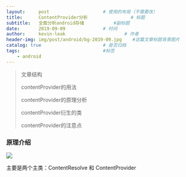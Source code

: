 ```yaml
---
layout:     post                    # 使用的布局（不需要改）
title:      ContentProvider分析                # 标题 
subtitle:   全面分析android存储           #副标题
date:       2019-09-09              # 时间
author:     kevin-leak                      # 作者
header-img: img/post/android/bg-2019-09.jpg    #这篇文章标题背景图片
catalog: true                       # 是否归档
tags:                               #标签
    - android
---
```


> 文章结构
>
> contentProvider的用法
>
> contentProvider的原理分析
>
> contentProvider衍生的类
>
> contentProvider的注意点



### 原理介绍

<img src="https://www.crabglory.club/img/post/android/picture/contentProvider_theory.png" />



主要是两个主类：ContentResolve 和 ContentProvider









